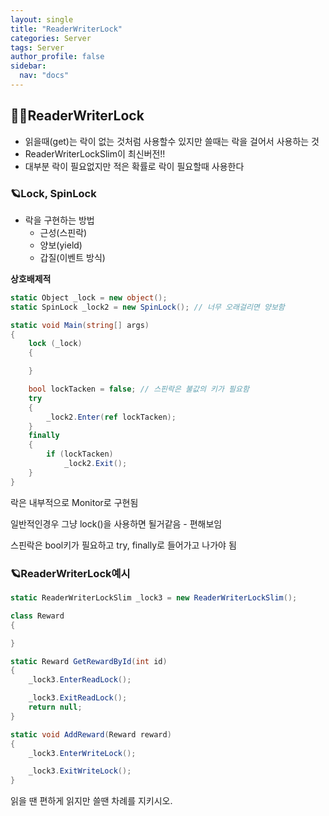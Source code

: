 ```yaml
---
layout: single
title: "ReaderWriterLock"
categories: Server
tags: Server
author_profile: false
sidebar:
  nav: "docs"
---
```


## 🙇‍♀️ReaderWriterLock

* 읽을때(get)는 락이 없는 것처럼 사용할수 있지만 쓸때는 락을 걸어서 사용하는 것
* ReaderWriterLockSlim이 최신버전!!
* 대부분 락이 필요없지만 적은 확률로 락이 필요할때 사용한다


### 🪐Lock, SpinLock

* 락을 구현하는 방법
  * 근성(스핀락)
  * 양보(yield)
  * 갑질(이벤트 방식)

**상호배제적**

```cs
static Object _lock = new object();
static SpinLock _lock2 = new SpinLock(); // 너무 오래걸리면 양보함

static void Main(string[] args)
{
    lock (_lock)
    {

    }

    bool lockTacken = false; // 스핀락은 불값의 키가 필요함
    try
    {
        _lock2.Enter(ref lockTacken);
    }
    finally
    {
        if (lockTacken)
            _lock2.Exit();
    }
}
```

락은 내부적으로 Monitor로 구현됨

일반적인경우 그냥 lock()을 사용하면 될거같음 - 편해보임

스핀락은 bool키가 필요하고 try, finally로 들어가고 나가야 됨


### 🪐ReaderWriterLock예시


```cs
static ReaderWriterLockSlim _lock3 = new ReaderWriterLockSlim();

class Reward
{

}

static Reward GetRewardById(int id)
{
    _lock3.EnterReadLock();

    _lock3.ExitReadLock();
    return null;
}

static void AddReward(Reward reward)
{
    _lock3.EnterWriteLock();

    _lock3.ExitWriteLock();
}
```

읽을 땐 편하게 읽지만 쓸땐 차례를 지키시오.







